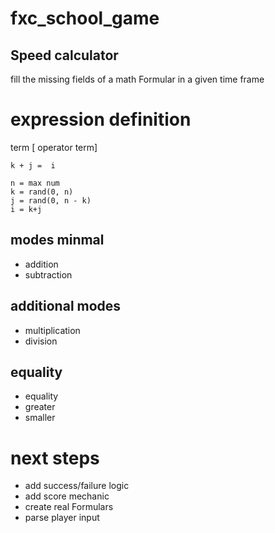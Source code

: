# fxc_school_game

## Speed calculator
fill the missing fields of a math Formular in a given time frame

# expression definition
term [ operator term] 


```
k + j =  i

n = max num
k = rand(0, n)
j = rand(0, n - k)
i = k+j
```

## modes minmal
- addition 
- subtraction

## additional modes

- multiplication 
- division 

## equality
- equality
- greater
- smaller

# next steps

- add success/failure logic
- add score mechanic
- create real Formulars
- parse player input